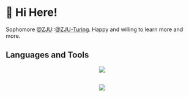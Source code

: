 # 👋 Hi Here!

Sophomore [@ZJU](https://www.zju.edu.cn/english/)::[@ZJU-Turing](https://github.com/ZJU-Turing). Happy and willing to learn more and more.

## Languages and Tools

<p align="center">
  <a href="https://skillicons.dev">
    <img src="https://skillicons.dev/icons?i=c,cpp,python,git,docker,figma,markdown,latex" />
  </a>
</p>

<br/> 

<div align="center">
    <img src="https://github-readme-stats.vercel.app/api?username=V1CeVersaa&show_icons=true&count_private=true&hide_border=true&theme=transparent" />
</div>
